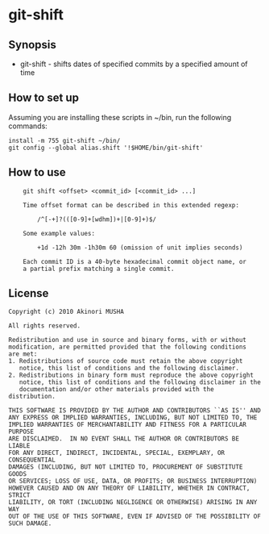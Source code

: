 git-shift
=========

Synopsis
--------

* git-shift - shifts dates of specified commits by a specified amount of time

How to set up
-------------

Assuming you are installing these scripts in ~/bin, run the following
commands:

	install -m 755 git-shift ~/bin/
	git config --global alias.shift '!$HOME/bin/git-shift'

How to use
----------

        git shift <offset> <commit_id> [<commit_id> ...]

        Time offset format can be described in this extended regexp:

            /^[-+]?(([0-9]+[wdhm])+|[0-9]+)$/

        Some example values:

            +1d -12h 30m -1h30m 60 (omission of unit implies seconds)
    
        Each commit ID is a 40-byte hexadecimal commit object name, or
        a partial prefix matching a single commit.

License
-------

	Copyright (c) 2010 Akinori MUSHA
	
	All rights reserved.
	
	Redistribution and use in source and binary forms, with or without
	modification, are permitted provided that the following conditions
	are met:
	1. Redistributions of source code must retain the above copyright
	   notice, this list of conditions and the following disclaimer.
	2. Redistributions in binary form must reproduce the above copyright
	   notice, this list of conditions and the following disclaimer in the
	   documentation and/or other materials provided with the distribution.
	
	THIS SOFTWARE IS PROVIDED BY THE AUTHOR AND CONTRIBUTORS ``AS IS'' AND
	ANY EXPRESS OR IMPLIED WARRANTIES, INCLUDING, BUT NOT LIMITED TO, THE
	IMPLIED WARRANTIES OF MERCHANTABILITY AND FITNESS FOR A PARTICULAR PURPOSE
	ARE DISCLAIMED.  IN NO EVENT SHALL THE AUTHOR OR CONTRIBUTORS BE LIABLE
	FOR ANY DIRECT, INDIRECT, INCIDENTAL, SPECIAL, EXEMPLARY, OR CONSEQUENTIAL
	DAMAGES (INCLUDING, BUT NOT LIMITED TO, PROCUREMENT OF SUBSTITUTE GOODS
	OR SERVICES; LOSS OF USE, DATA, OR PROFITS; OR BUSINESS INTERRUPTION)
	HOWEVER CAUSED AND ON ANY THEORY OF LIABILITY, WHETHER IN CONTRACT, STRICT
	LIABILITY, OR TORT (INCLUDING NEGLIGENCE OR OTHERWISE) ARISING IN ANY WAY
	OUT OF THE USE OF THIS SOFTWARE, EVEN IF ADVISED OF THE POSSIBILITY OF
	SUCH DAMAGE.
